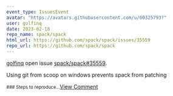 ```yaml
---
event_type: IssuesEvent
avatar: "https://avatars.githubusercontent.com/u/60325793?"
user: golfinq
date: 2023-02-18
repo_name: spack/spack
html_url: https://github.com/spack/spack/issues/35559
repo_url: https://github.com/spack/spack
---
```


<a href='https://github.com/golfinq' target='_blank'>golfinq</a> open issue <a href='https://github.com/spack/spack/issues/35559' target='_blank'>spack/spack#35559</a>.

<p>Using git from scoop on windows prevents spack from patching</p><small>### Steps to reproduce...</small><a href='https://github.com/spack/spack/issues/35559' target='_blank'>View Comment</a>